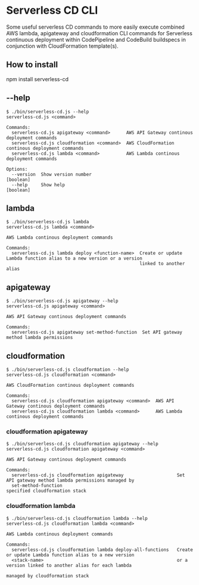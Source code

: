 # Serverless CD CLI

Some useful serverless CD commands to more easily execute combined AWS lambda, apigateway and cloudformation CLI commands for Serverless continuous deployment within CodePipeline and CodeBuild buildspecs in conjunction with CloudFormation template(s).

## How to install

npm install serverless-cd

## --help
```
$ ./bin/serverless-cd.js --help
serverless-cd.js <command>

Commands:
  serverless-cd.js apigateway <command>      AWS API Gateway continous deployment commands
  serverless-cd.js cloudformation <command>  AWS CloudFormation continous deployment commands
  serverless-cd.js lambda <command>          AWS Lambda continous deployment commands

Options:
  --version  Show version number                                                                               [boolean]
  --help     Show help                                                                                         [boolean]
```

## lambda
```
$ ./bin/serverless-cd.js lambda
serverless-cd.js lambda <command>

AWS Lambda continous deployment commands

Commands:
  serverless-cd.js lambda deploy <function-name>  Create or update Lambda function alias to a new version or a version
                                                  linked to another alias
```

## apigateway
```
$ ./bin/serverless-cd.js apigateway --help
serverless-cd.js apigateway <command>

AWS API Gateway continous deployment commands

Commands:
  serverless-cd.js apigateway set-method-function  Set API gateway method lambda permissions
```

## cloudformation
```
$ ./bin/serverless-cd.js cloudformation --help
serverless-cd.js cloudformation <command>

AWS CloudFormation continous deployment commands

Commands:
  serverless-cd.js cloudformation apigateway <command>  AWS API Gateway continous deployment commands
  serverless-cd.js cloudformation lambda <command>      AWS Lambda continous deployment commands
```
### cloudformation apigateway
```
$ ./bin/serverless-cd.js cloudformation apigateway --help
serverless-cd.js cloudformation apigateway <command>

AWS API Gateway continous deployment commands

Commands:
  serverless-cd.js cloudformation apigateway                    Set API gateway method lambda permissions managed by
  set-method-function                                           specified cloudformation stack
```
### cloudformation lambda
```
$ ./bin/serverless-cd.js cloudformation lambda --help
serverless-cd.js cloudformation lambda <command>

AWS Lambda continous deployment commands

Commands:
  serverless-cd.js cloudformation lambda deploy-all-functions   Create or update Lambda function alias to a new version
  <stack-name>                                                  or a version linked to another alias for each lambda
                                                                managed by cloudformation stack
```
